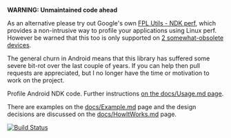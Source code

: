 **WARNING: Unmaintained code ahead**

As an alternative please try out Google's own [FPL Utils - NDK perf](https://google.github.io/fplutil/android_ndk_perf.html),
which provides a non-intrusive way to profile your applications using Linux perf. However be warned that this too is only supported on [2 somewhat-obsolete devices](https://github.com/google/fplutil/blob/master/bin/android_ndk_perf.py#L58).

The general churn in Android means that this library has suffered some severe bit-rot over the last couple of years. If you can help then pull requests are appreciated, but I no longer have the time or motivation to work on the project.

Profile Android NDK code. Further instructions [on the docs/Usage.md page][Usage].

There are examples on the [docs/Example.md][Example] page and the design decisions are discussed on the [docs/HowItWorks.md][HowItWorks] page.

[![Build Status](https://travis-ci.org/richq/android-ndk-profiler.png)](https://travis-ci.org/richq/android-ndk-profiler)

[Usage]: https://github.com/richq/android-ndk-profiler/blob/master/docs/Usage.md
[Example]: https://github.com/richq/android-ndk-profiler/blob/master/docs/Example.md
[HowItWorks]: https://github.com/richq/android-ndk-profiler/blob/master/docs/HowItWorks.md
